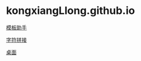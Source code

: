 # kongxiangLlong.github.io 


[模板助手](./temp/t.html)

[字符拼接](./temp/a.html)


[桌面](./desktop/index.html)